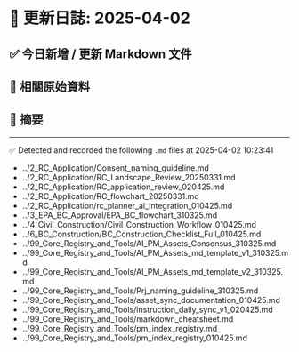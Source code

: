 # 📅 更新日誌: 2025-04-02

## ✅ 今日新增 / 更新 Markdown 文件

## 📎 相關原始資料

## 📝 摘要

---

✅ Detected and recorded the following `.md` files at 2025-04-02 10:23:41

- ../2_RC_Application/Consent_naming_guideline.md
- ../2_RC_Application/RC_Landscape_Review_20250331.md
- ../2_RC_Application/RC_application_review_020425.md
- ../2_RC_Application/RC_flowchart_20250331.md
- ../2_RC_Application/rc_planner_ai_integration_010425.md
- ../3_EPA_BC_Approval/EPA_BC_flowchart_310325.md
- ../4_Civil_Construction/Civil_Construction_Workflow_010425.md
- ../6_BC_Construction/BC_Construction_Checklist_Full_010425.md
- ../99_Core_Registry_and_Tools/AI_PM_Assets_Consensus_310325.md
- ../99_Core_Registry_and_Tools/AI_PM_Assets_md_template_v1_310325.md
- ../99_Core_Registry_and_Tools/AI_PM_Assets_md_template_v2_310325.md
- ../99_Core_Registry_and_Tools/Prj_naming_guideline_310325.md
- ../99_Core_Registry_and_Tools/asset_sync_documentation_010425.md
- ../99_Core_Registry_and_Tools/instruction_daily_sync_v1_020425.md
- ../99_Core_Registry_and_Tools/markdown_cheatsheet.md
- ../99_Core_Registry_and_Tools/pm_index_registry.md
- ../99_Core_Registry_and_Tools/pm_index_registry_010425.md
